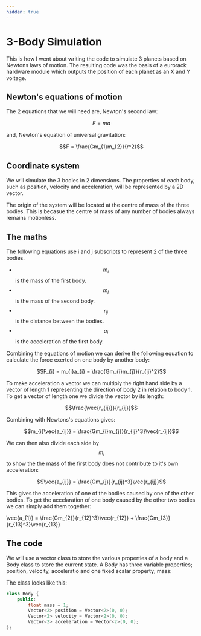```yaml
---
hidden: true
---
```


# 3-Body Simulation

This is how I went about writing the code to simulate 3 planets based on Newtons laws of motion.
The resulting code was the basis of a eurorack hardware module which outputs the position of each planet as an X and Y voltage.


## Newton's equations of motion

The 2 equations that we will need are, Newton's second law:

$$F = ma$$

and, Newton's equation of universal gravitation:

$$F = \frac{Gm_{1}m_{2}}{r^2}$$


## Coordinate system

We will simulate the 3 bodies in 2 dimensions. The properties of each body, such as position, velocity and acceleration, will be represented by a 2D vector.

The origin of the system will be located at the centre of mass of the three bodies. This is becasue the centre of mass of any number of bodies always remains motionless.


## The maths

The following equations use i and j subscripts to represent 2 of the three bodies.

- $$m_{i}$$ is the mass of the first body.
- $$m_{j}$$ is the mass of the second body.
- $$r_{ij}$$ is the distance between the bodies.
- $$a_{i}$$ is the acceleration of the first body.

Combining the equations of motion we can derive the following equation to calculate the force exerted on one body by another body:

$$F_{i} = m_{i}a_{i} = \frac{Gm_{i}m_{j}}{r_{ij}^2}$$

To make acceleration a vector we can multiply the right hand side by a vector of length 1 representing the direction of body 2 in relation to body 1. To get a vector of length one we divide the vector by its length:

$$\frac{\vec{r_{ij}}}{r_{ij}}$$

Combining with Newtons's equations gives:

$$m_{i}\vec{a_{ij}} = \frac{Gm_{i}m_{j}}{r_{ij}^3}\vec{r_{ij}}$$

We can then also divide each side by $$m_{i}$$ to show the the mass of the first body does not contribute to it's own acceleration:

$$\vec{a_{ij}} = \frac{Gm_{j}}{r_{ij}^3}\vec{r_{ij}}$$

This gives the acceleration of one of the bodies caused by one of the other bodies. To get the accelaration of one body caused by the other two bodies we can simply add them together:

\vec{a_{1}} = \frac{Gm_{2}}{r_{12}^3}\vec{r_{12}} + \frac{Gm_{3}}{r_{13}^3}\vec{r_{13}}

## The code

We will use a vector class to store the various properties of a body and a Body class to store the current state. A Body has three variable properties; position, velocity, acceleratio and one fixed scalar property; mass:

The class looks like this:

``` cpp
class Body {
    public:
        float mass = 1;
        Vector<2> position = Vector<2>(0, 0);
        Vector<2> velocity = Vector<2>(0, 0);
        Vector<2> acceleration = Vector<2>(0, 0);
};
```


